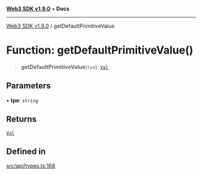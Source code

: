 [**Web3 SDK v1.9.0**](../README.md) • **Docs**

***

[Web3 SDK v1.9.0](../globals.md) / getDefaultPrimitiveValue

# Function: getDefaultPrimitiveValue()

> **getDefaultPrimitiveValue**(`tpe`): [`Val`](../type-aliases/Val.md)

## Parameters

• **tpe**: `string`

## Returns

[`Val`](../type-aliases/Val.md)

## Defined in

[src/api/types.ts:168](https://github.com/Mystic-Nayy/alephium-web3/blob/ee41f5e0e7d7fb0b155fe62f05b2ac03772895ca/packages/web3/src/api/types.ts#L168)
